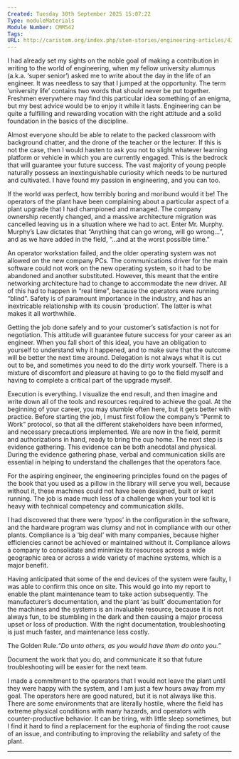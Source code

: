 ```yaml
---
Created: Tuesday 30th September 2025 15:07:22
Type: moduleMaterials
Module Number: CMM542
Tags:
URL: http://caristem.org/index.php/stem-stories/engineering-articles/43-a-day-in-the-life-of-an-instrumentation-and-controls-engineer
---
```


I had already set my sights on the noble goal of making a contribution in writing to the world of engineering, when my fellow university alumnus (a.k.a. ‘super senior’) asked me to write about the day in the life of an engineer. It was needless to say that I jumped at the opportunity. The term ‘university life’ contains two words that should never be put together. Freshmen everywhere may find this particular idea something of an enigma, but my best advice would be to enjoy it while it lasts. Engineering can be quite a fulfilling and rewarding vocation with the right attitude and a solid foundation in the basics of the discipline.

Almost everyone should be able to relate to the packed classroom with background chatter, and the drone of the teacher or the lecturer. If this is not the case, then I would hasten to ask you not to slight whatever learning platform or vehicle in which you are currently engaged. This is the bedrock that will guarantee your future success. The vast majority of young people naturally possess an inextinguishable curiosity which needs to be nurtured and cultivated. I have found my passion in engineering, and you can too. 

If the world was perfect, how terribly boring and moribund would it be! The operators of the plant have been complaining about a particular aspect of a plant upgrade that I had championed and managed. The company ownership recently changed, and a massive architecture migration was cancelled leaving us in a situation where we had to act. Enter Mr. Murphy. Murphy’s Law dictates that “Anything that can go wrong, will go wrong…”, and as we have added in the field, “…and at the worst possible time.”

An operator workstation failed, and the older operating system was not allowed on the new company PCs. The communications driver for the main software could not work on the new operating system, so it had to be abandoned and another substituted. However, this meant that the entire networking architecture had to change to accommodate the new driver. All of this had to happen in “real time”, because the operators were running “blind”. Safety is of paramount importance in the industry, and has an inextricable relationship with its cousin ‘production’. The latter is what makes it all worthwhile.



Getting the job done safely and to your customer’s satisfaction is not for negotiation. This attitude will guarantee future success for your career as an engineer. When you fall short of this ideal, you have an obligation to yourself to understand why it happened, and to make sure that the outcome will be better the next time around. Delegation is not always what it is cut out to be, and sometimes you need to do the dirty work yourself. There is a mixture of discomfort and pleasure at having to go to the field myself and having to complete a critical part of the upgrade myself.

Execution is everything. I visualize the end result, and then imagine and write down all of the tools and resources required to achieve the goal. At the beginning of your career, you may stumble often here, but it gets better with practice. Before starting the job, I must first follow the company’s “Permit to Work” protocol, so that all the different stakeholders have been informed, and necessary precautions implemented. We are now in the field, permit and authorizations in hand, ready to bring the cup home. The next step is evidence gathering. This evidence can be both anecdotal and physical. During the evidence gathering phase, verbal and communication skills are essential in helping to understand the challenges that the operators face.

For the aspiring engineer, the engineering principles found on the pages of the book that you used as a pillow in the library will serve you well, because without it, these machines could not have been designed, built or kept running. The job is made much less of a challenge when your tool kit is heavy with technical competency and communication skills.

I had discovered that there were ‘typos’ in the configuration in the software, and the hardware program was clumsy and not in compliance with our other plants. Compliance is a ‘big deal’ with many companies, because higher efficiencies cannot be achieved or maintained without it. Compliance allows a company to consolidate and minimize its resources across a wide geographic area or across a wide variety of machine systems, which is a major benefit.

Having anticipated that some of the end devices of the system were faulty, I was able to confirm this once on site. This would go into my report to enable the plant maintenance team to take action subsequently. The manufacturer’s documentation, and the plant ‘as built’ documentation for the machines and the systems is an invaluable resource, because it is not always fun, to be stumbling in the dark and then causing a major process upset or loss of production. With the right documentation, troubleshooting is just much faster, and maintenance less costly.

The Golden Rule._“Do unto others, as you would have them do onto you.”_ 

Document the work that you do, and communicate it so that future troubleshooting will be easier for the next team. 

I made a commitment to the operators that I would not leave the plant until they were happy with the system, and I am just a few hours away from my goal. The operators here are good natured, but it is not always like this. There are some environments that are literally hostile, where the field has extreme physical conditions with many hazards, and operators with counter-productive behavior. It can be tiring, with little sleep sometimes, but I find it hard to find a replacement for the euphoria of finding the root cause of an issue, and contributing to improving the reliability and safety of the plant.

---


